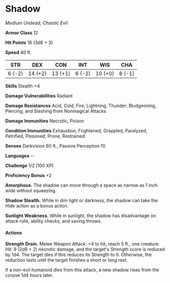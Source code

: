 # Shadow
*Medium Undead, Chaotic Evil*

**Armor Class** 12

**Hit Points** 16 (3d8 + 3)

**Speed** 40 ft.

**STR**|**DEX**|**CON**|**INT**|**WIS**|**CHA**
-------|-------|-------|-------|-------|-------
6 (-2) |14 (+2)|13 (+1)|6 (-2) |10 (+0)|8 (-1)

**Skills** Stealth +4

**Damage Vulnerabilities** Radiant

**Damage Resistances** Acid, Cold, Fire, Lightning, Thunder; Bludgeoning, Piercing, and Slashing from Nonmagical Attacks

**Damage Immunities** Necrotic, Poison

**Condition Immunities** Exhaustion, Frightened, Grappled, Paralyzed, Petrified, Poisoned, Prone, Restrained

**Senses** Darkvision 60 ft., Passive Perception 10

**Languages** --

**Challenge** 1/2 (100 XP)

**Proficiency Bonus** +2

**Amorphous.** The shadow can move through a space as narrow as 1 inch wide without squeezing.

**Shadow Stealth.** While in dim light or darkness, the shadow can take the Hide action as a bonus action.

**Sunlight Weakness.** While in sunlight, the shadow has disadvantage on attack rolls, ability checks, and saving throws.

#### Actions
**Strength Drain.** Melee Weapon Attack: +4 to hit, reach 5 ft., one creature. Hit: 9 (2d6 + 2) necrotic damage, and the target's Strength score is reduced by 1d4. The target dies if this reduces its Strength to 0. Otherwise, the reduction lasts until the target finishes a short or long rest.

If a non-evil humanoid dies from this attack, a new shadow rises from the corpse 1d4 hours later.